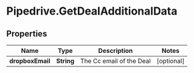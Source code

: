 # Pipedrive.GetDealAdditionalData

## Properties

Name | Type | Description | Notes
------------ | ------------- | ------------- | -------------
**dropboxEmail** | **String** | The Cc email of the Deal | [optional] 


